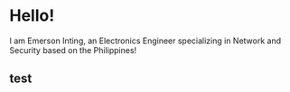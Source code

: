 # Hello!
I am Emerson Inting, an Electronics Engineer specializing in Network and Security based on the Philippines!
## test
